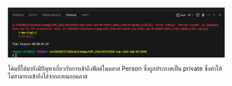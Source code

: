 ![alt text](image-1.png)

โค้ดที่ให้มายังมีปัญหาเกี่ยวกับการเข้าถึงฟิลด์ในคลาส Person ซึ่งถูกประกาศเป็น private ซึ่งทำให้ไม่สามารถเข้าถึงได้จากภายนอกคลาส